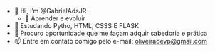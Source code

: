 - 👋 Hi, I’m @GabrielAdsJR
  - 👀 Aprender e evoluir
- 🌱  Estudando Pytho, HTML, CSSS E FLASK
- 💞️ Procuro oportunidade que me façam adquir sabedoria e prática
- 📫 Entre em contato comigo pelo e-mail: oliveiradevp@gmail.com

<!---
GabrielAdsJR/GabrielAdsJR is a ✨ special ✨ repository because its `README.md` (this file) appears on your GitHub profile.
You can click the Preview link to take a look at your changes.
--->
